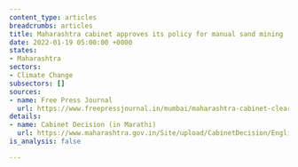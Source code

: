 ```yaml
---
content_type: articles
breadcrumbs: articles
title: Maharashtra cabinet approves its policy for manual sand mining
date: 2022-01-19 05:00:00 +0000
states:
- Maharashtra
sectors:
- Climate Change
subsectors: []
sources:
- name: Free Press Journal
  url: https://www.freepressjournal.in/mumbai/maharashtra-cabinet-clears-new-manual-sand-mining-policy
details:
- name: Cabinet Decision (in Marathi)
  url: https://www.maharashtra.gov.in/Site/upload/CabinetDecision/English/20-01-2022%20Cabinet%20Decision%20(Meeting%20No.97).pdf
is_analysis: false

---
```

